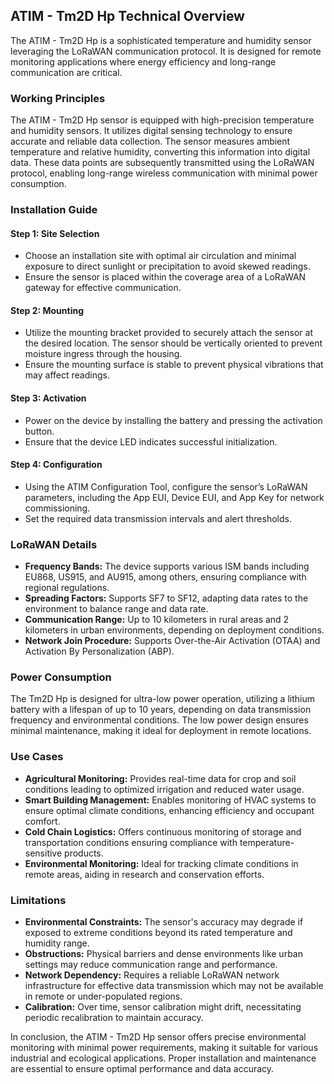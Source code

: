 ## ATIM - Tm2D Hp Technical Overview

The ATIM - Tm2D Hp is a sophisticated temperature and humidity sensor leveraging the LoRaWAN communication protocol. It is designed for remote monitoring applications where energy efficiency and long-range communication are critical.

### Working Principles

The ATIM - Tm2D Hp sensor is equipped with high-precision temperature and humidity sensors. It utilizes digital sensing technology to ensure accurate and reliable data collection. The sensor measures ambient temperature and relative humidity, converting this information into digital data. These data points are subsequently transmitted using the LoRaWAN protocol, enabling long-range wireless communication with minimal power consumption.

### Installation Guide

#### Step 1: Site Selection

- Choose an installation site with optimal air circulation and minimal exposure to direct sunlight or precipitation to avoid skewed readings.
- Ensure the sensor is placed within the coverage area of a LoRaWAN gateway for effective communication.

#### Step 2: Mounting

- Utilize the mounting bracket provided to securely attach the sensor at the desired location. The sensor should be vertically oriented to prevent moisture ingress through the housing.
- Ensure the mounting surface is stable to prevent physical vibrations that may affect readings.

#### Step 3: Activation

- Power on the device by installing the battery and pressing the activation button.
- Ensure that the device LED indicates successful initialization.

#### Step 4: Configuration

- Using the ATIM Configuration Tool, configure the sensor’s LoRaWAN parameters, including the App EUI, Device EUI, and App Key for network commissioning.
- Set the required data transmission intervals and alert thresholds.

### LoRaWAN Details

- **Frequency Bands:** The device supports various ISM bands including EU868, US915, and AU915, among others, ensuring compliance with regional regulations.
- **Spreading Factors:** Supports SF7 to SF12, adapting data rates to the environment to balance range and data rate.
- **Communication Range:** Up to 10 kilometers in rural areas and 2 kilometers in urban environments, depending on deployment conditions.
- **Network Join Procedure:** Supports Over-the-Air Activation (OTAA) and Activation By Personalization (ABP).

### Power Consumption

The Tm2D Hp is designed for ultra-low power operation, utilizing a lithium battery with a lifespan of up to 10 years, depending on data transmission frequency and environmental conditions. The low power design ensures minimal maintenance, making it ideal for deployment in remote locations.

### Use Cases

- **Agricultural Monitoring:** Provides real-time data for crop and soil conditions leading to optimized irrigation and reduced water usage.
- **Smart Building Management:** Enables monitoring of HVAC systems to ensure optimal climate conditions, enhancing efficiency and occupant comfort.
- **Cold Chain Logistics:** Offers continuous monitoring of storage and transportation conditions ensuring compliance with temperature-sensitive products.
- **Environmental Monitoring:** Ideal for tracking climate conditions in remote areas, aiding in research and conservation efforts.

### Limitations

- **Environmental Constraints:** The sensor's accuracy may degrade if exposed to extreme conditions beyond its rated temperature and humidity range.
- **Obstructions:** Physical barriers and dense environments like urban settings may reduce communication range and performance.
- **Network Dependency:** Requires a reliable LoRaWAN network infrastructure for effective data transmission which may not be available in remote or under-populated regions.
- **Calibration:** Over time, sensor calibration might drift, necessitating periodic recalibration to maintain accuracy.

In conclusion, the ATIM - Tm2D Hp sensor offers precise environmental monitoring with minimal power requirements, making it suitable for various industrial and ecological applications. Proper installation and maintenance are essential to ensure optimal performance and data accuracy.